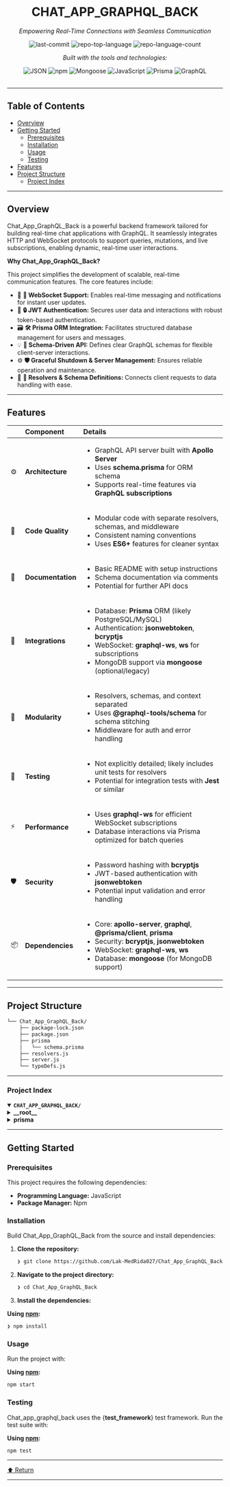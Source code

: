 <div id="top">

<!-- HEADER STYLE: CLASSIC -->
<div align="center">


# CHAT_APP_GRAPHQL_BACK

<em>Empowering Real-Time Connections with Seamless Communication</em>

<!-- BADGES -->
<img src="https://img.shields.io/github/last-commit/Lak-MedRida027/Chat_App_GraphQL_Back?style=flat&logo=git&logoColor=white&color=0080ff" alt="last-commit">
<img src="https://img.shields.io/github/languages/top/Lak-MedRida027/Chat_App_GraphQL_Back?style=flat&color=0080ff" alt="repo-top-language">
<img src="https://img.shields.io/github/languages/count/Lak-MedRida027/Chat_App_GraphQL_Back?style=flat&color=0080ff" alt="repo-language-count">

<em>Built with the tools and technologies:</em>

<img src="https://img.shields.io/badge/JSON-000000.svg?style=flat&logo=JSON&logoColor=white" alt="JSON">
<img src="https://img.shields.io/badge/npm-CB3837.svg?style=flat&logo=npm&logoColor=white" alt="npm">
<img src="https://img.shields.io/badge/Mongoose-F04D35.svg?style=flat&logo=Mongoose&logoColor=white" alt="Mongoose">
<img src="https://img.shields.io/badge/JavaScript-F7DF1E.svg?style=flat&logo=JavaScript&logoColor=black" alt="JavaScript">
<img src="https://img.shields.io/badge/Prisma-2D3748.svg?style=flat&logo=Prisma&logoColor=white" alt="Prisma">
<img src="https://img.shields.io/badge/GraphQL-E10098.svg?style=flat&logo=GraphQL&logoColor=white" alt="GraphQL">

</div>
<br>

---

## Table of Contents

- [Overview](#overview)
- [Getting Started](#getting-started)
    - [Prerequisites](#prerequisites)
    - [Installation](#installation)
    - [Usage](#usage)
    - [Testing](#testing)
- [Features](#features)
- [Project Structure](#project-structure)
    - [Project Index](#project-index)

---

## Overview

Chat_App_GraphQL_Back is a powerful backend framework tailored for building real-time chat applications with GraphQL. It seamlessly integrates HTTP and WebSocket protocols to support queries, mutations, and live subscriptions, enabling dynamic, real-time user interactions.

**Why Chat_App_GraphQL_Back?**

This project simplifies the development of scalable, real-time communication features. The core features include:

- 🧩 **🔗 WebSocket Support:** Enables real-time messaging and notifications for instant user updates.
- 🚀 **🔒 JWT Authentication:** Secures user data and interactions with robust token-based authentication.
- 🗃️ **🛠️ Prisma ORM Integration:** Facilitates structured database management for users and messages.
- 💡 **📜 Schema-Driven API:** Defines clear GraphQL schemas for flexible client-server interactions.
- ⚙️ **🛡️ Graceful Shutdown & Server Management:** Ensures reliable operation and maintenance.
- 🔄 **🔧 Resolvers & Schema Definitions:** Connects client requests to data handling with ease.

---

## Features

|      | Component       | Details                                                                                     |
| :--- | :-------------- | :------------------------------------------------------------------------------------------ |
| ⚙️  | **Architecture**  | <ul><li>GraphQL API server built with **Apollo Server**</li><li>Uses **schema.prisma** for ORM schema</li><li>Supports real-time features via **GraphQL subscriptions**</li></ul> |
| 🔩 | **Code Quality**  | <ul><li>Modular code with separate resolvers, schemas, and middleware</li><li>Consistent naming conventions</li><li>Uses **ES6+** features for cleaner syntax</li></ul> |
| 📄 | **Documentation** | <ul><li>Basic README with setup instructions</li><li>Schema documentation via comments</li><li>Potential for further API docs</li></ul> |
| 🔌 | **Integrations**  | <ul><li>Database: **Prisma** ORM (likely PostgreSQL/MySQL)</li><li>Authentication: **jsonwebtoken**, **bcryptjs**</li><li>WebSocket: **graphql-ws**, **ws** for subscriptions</li><li>MongoDB support via **mongoose** (optional/legacy)</li></ul> |
| 🧩 | **Modularity**    | <ul><li>Resolvers, schemas, and context separated</li><li>Uses **@graphql-tools/schema** for schema stitching</li><li>Middleware for auth and error handling</li></ul> |
| 🧪 | **Testing**       | <ul><li>Not explicitly detailed; likely includes unit tests for resolvers</li><li>Potential for integration tests with **Jest** or similar</li></ul> |
| ⚡️  | **Performance**   | <ul><li>Uses **graphql-ws** for efficient WebSocket subscriptions</li><li>Database interactions via Prisma optimized for batch queries</li></ul> |
| 🛡️ | **Security**      | <ul><li>Password hashing with **bcryptjs**</li><li>JWT-based authentication with **jsonwebtoken**</li><li>Potential input validation and error handling</li></ul> |
| 📦 | **Dependencies**  | <ul><li>Core: **apollo-server**, **graphql**, **@prisma/client**, **prisma**</li><li>Security: **bcryptjs**, **jsonwebtoken**</li><li>WebSocket: **graphql-ws**, **ws**</li><li>Database: **mongoose** (for MongoDB support)</li></ul> |

---

## Project Structure

```sh
└── Chat_App_GraphQL_Back/
    ├── package-lock.json
    ├── package.json
    ├── prisma
    │   └── schema.prisma
    ├── resolvers.js
    ├── server.js
    └── typeDefs.js
```

---

### Project Index

<details open>
	<summary><b><code>CHAT_APP_GRAPHQL_BACK/</code></b></summary>
	<!-- __root__ Submodule -->
	<details>
		<summary><b>__root__</b></summary>
		<blockquote>
			<div class='directory-path' style='padding: 8px 0; color: #666;'>
				<code><b>⦿ __root__</b></code>
			<table style='width: 100%; border-collapse: collapse;'>
			<thead>
				<tr style='background-color: #f8f9fa;'>
					<th style='width: 30%; text-align: left; padding: 8px;'>File Name</th>
					<th style='text-align: left; padding: 8px;'>Summary</th>
				</tr>
			</thead>
				<tr style='border-bottom: 1px solid #eee;'>
					<td style='padding: 8px;'><b><a href='https://github.com/Lak-MedRida027/Chat_App_GraphQL_Back/blob/master/server.js'>server.js</a></b></td>
					<td style='padding: 8px;'>- Sets up the core server infrastructure for a GraphQL API, integrating HTTP and WebSocket protocols to support queries, mutations, and real-time subscriptions<br>- Manages schema creation, authentication via JWT, and graceful shutdown procedures, enabling seamless client interactions and real-time data updates within the overall application architecture.</td>
				</tr>
				<tr style='border-bottom: 1px solid #eee;'>
					<td style='padding: 8px;'><b><a href='https://github.com/Lak-MedRida027/Chat_App_GraphQL_Back/blob/master/resolvers.js'>resolvers.js</a></b></td>
					<td style='padding: 8px;'>- Defines GraphQL resolvers for user management, authentication, messaging, and real-time updates within the application<br>- Facilitates user registration, login, retrieval of user lists, message exchange, and live message notifications, integrating Prisma ORM for database interactions and Apollo Server for GraphQL operations<br>- Serves as the core logic layer connecting client requests to data handling and real-time communication features.</td>
				</tr>
				<tr style='border-bottom: 1px solid #eee;'>
					<td style='padding: 8px;'><b><a href='https://github.com/Lak-MedRida027/Chat_App_GraphQL_Back/blob/master/typeDefs.js'>typeDefs.js</a></b></td>
					<td style='padding: 8px;'>- Defines the GraphQL schema for user management and messaging functionalities, enabling clients to perform user registration, authentication, message creation, and real-time message subscriptions<br>- Serves as the core contract outlining data types, queries, mutations, and subscriptions, facilitating seamless interaction between the client and server within the applications architecture.</td>
				</tr>
				<tr style='border-bottom: 1px solid #eee;'>
					<td style='padding: 8px;'><b><a href='https://github.com/Lak-MedRida027/Chat_App_GraphQL_Back/blob/master/package.json'>package.json</a></b></td>
					<td style='padding: 8px;'>- Defines the main entry point for the project, orchestrating server initialization and configuration<br>- It sets up the core application environment, integrating GraphQL schemas, authentication, and real-time communication capabilities, thereby enabling seamless interaction between clients and the backend services within the overall architecture.</td>
				</tr>
			</table>
		</blockquote>
	</details>
	<!-- prisma Submodule -->
	<details>
		<summary><b>prisma</b></summary>
		<blockquote>
			<div class='directory-path' style='padding: 8px 0; color: #666;'>
				<code><b>⦿ prisma</b></code>
			<table style='width: 100%; border-collapse: collapse;'>
			<thead>
				<tr style='background-color: #f8f9fa;'>
					<th style='width: 30%; text-align: left; padding: 8px;'>File Name</th>
					<th style='text-align: left; padding: 8px;'>Summary</th>
				</tr>
			</thead>
				<tr style='border-bottom: 1px solid #eee;'>
					<td style='padding: 8px;'><b><a href='https://github.com/Lak-MedRida027/Chat_App_GraphQL_Back/blob/master/prisma/schema.prisma'>schema.prisma</a></b></td>
					<td style='padding: 8px;'>- Defines the database schema for user and messaging data, establishing core data models and relationships within the application<br>- Facilitates structured storage and retrieval of user profiles and message exchanges, supporting features like user management and real-time communication<br>- Serves as the foundational blueprint for data integrity and interaction in the overall system architecture.</td>
				</tr>
			</table>
		</blockquote>
	</details>
</details>

---

## Getting Started

### Prerequisites

This project requires the following dependencies:

- **Programming Language:** JavaScript
- **Package Manager:** Npm

### Installation

Build Chat_App_GraphQL_Back from the source and install dependencies:

1. **Clone the repository:**

    ```sh
    ❯ git clone https://github.com/Lak-MedRida027/Chat_App_GraphQL_Back
    ```

2. **Navigate to the project directory:**

    ```sh
    ❯ cd Chat_App_GraphQL_Back
    ```

3. **Install the dependencies:**

**Using [npm](https://www.npmjs.com/):**

```sh
❯ npm install
```

### Usage

Run the project with:

**Using [npm](https://www.npmjs.com/):**

```sh
npm start
```

### Testing

Chat_app_graphql_back uses the {__test_framework__} test framework. Run the test suite with:

**Using [npm](https://www.npmjs.com/):**

```sh
npm test
```

---

<div align="left"><a href="#top">⬆ Return</a></div>

---

